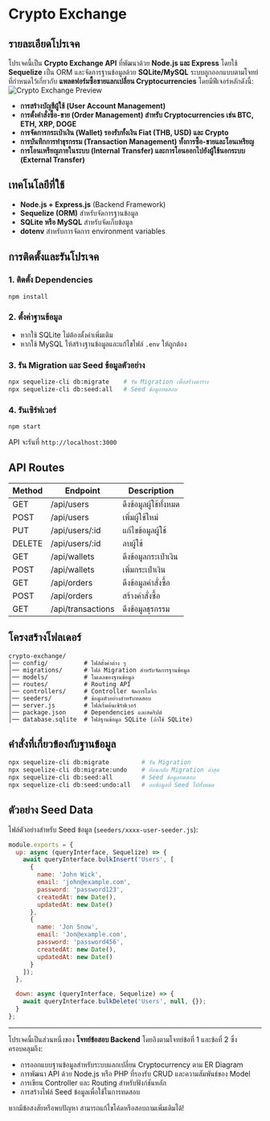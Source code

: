 # Crypto Exchange 

## รายละเอียดโปรเจค

โปรเจคนี้เป็น **Crypto Exchange API** ที่พัฒนาด้วย **Node.js และ Express** โดยใช้ **Sequelize** เป็น ORM และจัดการฐานข้อมูลด้วย **SQLite/MySQL** ระบบถูกออกแบบตามโจทย์ที่กำหนดไว้เกี่ยวกับ **แพลตฟอร์มซื้อขายแลกเปลี่ยน Cryptocurrencies** โดยมีฟีเจอร์หลักดังนี้:
![Crypto Exchange Preview](https://cdn.discordapp.com/attachments/1127802967274303498/1345328161730199616/crypto-exchange.drawio1.png?ex=67c425fc&is=67c2d47c&hm=9d189c4e710ed5dcf5ba74f7a71064508fa7d2487421e42b6ae6dcdda833332c&)
- **การสร้างบัญชีผู้ใช้ (User Account Management)**
- **การตั้งคำสั่งซื้อ-ขาย (Order Management) สำหรับ Cryptocurrencies เช่น BTC, ETH, XRP, DOGE**
- **การจัดการกระเป๋าเงิน (Wallet) รองรับทั้งเงิน Fiat (THB, USD) และ Crypto**
- **การบันทึกการทำธุรกรรม (Transaction Management) ทั้งการซื้อ-ขายและโอนเหรียญ**
- **การโอนเหรียญภายในระบบ (Internal Transfer) และการโอนออกไปยังผู้ใช้นอกระบบ (External Transfer)**

## เทคโนโลยีที่ใช้
- **Node.js + Express.js** (Backend Framework)
- **Sequelize (ORM)** สำหรับจัดการฐานข้อมูล
- **SQLite หรือ MySQL** สำหรับจัดเก็บข้อมูล
- **dotenv** สำหรับการจัดการ environment variables

## การติดตั้งและรันโปรเจค

### 1. ติดตั้ง Dependencies
```sh
npm install
```

### 2. ตั้งค่าฐานข้อมูล

- หากใช้ SQLite ไม่ต้องตั้งค่าเพิ่มเติม
- หากใช้ MySQL ให้สร้างฐานข้อมูลและแก้ไขไฟล์ `.env` ให้ถูกต้อง

### 3. รัน Migration และ Seed ข้อมูลตัวอย่าง
```sh
npx sequelize-cli db:migrate    # รัน Migration เพื่อสร้างตาราง
npx sequelize-cli db:seed:all   # Seed ข้อมูลทดสอบ
```

### 4. รันเซิร์ฟเวอร์
```sh
npm start
```

API จะรันที่ `http://localhost:3000`

## API Routes

| Method | Endpoint         | Description |
|--------|-----------------|-------------|
| GET    | /api/users      | ดึงข้อมูลผู้ใช้ทั้งหมด |
| POST   | /api/users      | เพิ่มผู้ใช้ใหม่ |
| PUT    | /api/users/:id  | แก้ไขข้อมูลผู้ใช้ |
| DELETE | /api/users/:id  | ลบผู้ใช้ |
| GET    | /api/wallets    | ดึงข้อมูลกระเป๋าเงิน |
| POST   | /api/wallets    | เพิ่มกระเป๋าเงิน |
| GET    | /api/orders     | ดึงข้อมูลคำสั่งซื้อ |
| POST   | /api/orders     | สร้างคำสั่งซื้อ |
| GET    | /api/transactions | ดึงข้อมูลธุรกรรม |

## โครงสร้างโฟลเดอร์
```
crypto-exchange/
│── config/          # ไฟล์ตั้งค่าต่าง ๆ
│── migrations/      # ไฟล์ Migration สำหรับจัดการฐานข้อมูล
│── models/          # โมเดลของฐานข้อมูล
│── routes/          # Routing API
│── controllers/     # Controller จัดการโลจิก
│── seeders/         # ข้อมูลตัวอย่างสำหรับทดสอบ
│── server.js        # ไฟล์เริ่มต้นเซิร์ฟเวอร์
│── package.json     # Dependencies และสคริปต์
│── database.sqlite  # ไฟล์ฐานข้อมูล SQLite (ถ้าใช้ SQLite)
```

## คำสั่งที่เกี่ยวข้องกับฐานข้อมูล
```sh
npx sequelize-cli db:migrate         # รัน Migration
npx sequelize-cli db:migrate:undo    # ย้อนกลับ Migration ล่าสุด
npx sequelize-cli db:seed:all        # Seed ข้อมูลทดสอบ
npx sequelize-cli db:seed:undo:all   # ลบข้อมูลที่ Seed ไปทั้งหมด
```

## ตัวอย่าง Seed Data

ไฟล์ตัวอย่างสำหรับ Seed ข้อมูล (`seeders/xxxx-user-seeder.js`):
```js
module.exports = {
  up: async (queryInterface, Sequelize) => {
    await queryInterface.bulkInsert('Users', [
      {
        name: 'John Wick',
        email: 'john@example.com',
        password: 'password123',
        createdAt: new Date(),
        updatedAt: new Date()
      },
      {
        name: 'Jon Snow',
        email: 'Jon@example.com',
        password: 'password456',
        createdAt: new Date(),
        updatedAt: new Date()
      }
    ]);
  },

  down: async (queryInterface, Sequelize) => {
    await queryInterface.bulkDelete('Users', null, {});
  }
};
```

---

โปรเจคนี้เป็นส่วนหนึ่งของ **โจทย์ข้อสอบ Backend** โดยอิงตามโจทย์ข้อที่ 1 และข้อที่ 2 ซึ่งครอบคลุมถึง:
- การออกแบบฐานข้อมูลสำหรับระบบแลกเปลี่ยน Cryptocurrency ตาม ER Diagram
- การพัฒนา API ด้วย Node.js หรือ PHP ที่รองรับ CRUD และความสัมพันธ์ของ Model
- การเขียน Controller และ Routing สำหรับฟังก์ชันหลัก
- การสร้างไฟล์ Seed ข้อมูลเพื่อใช้ในการทดสอบ

หากมีข้อสงสัยหรือพบปัญหา สามารถแก้ไขโค้ดหรือสอบถามเพิ่มเติมได้!

